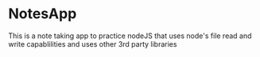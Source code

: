 # NotesApp
This is a note taking app to practice nodeJS that uses node's file read and write capablilities and uses other 3rd party libraries

